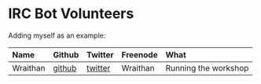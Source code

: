 # IRC Bot Volunteers

Adding myself as an example:

| Name     | Github                                | Twitter                                | Freenode | What                         |
|:---------|:--------------------------------------|:---------------------------------------|:---------|:-----------------------------|
| Wraithan | [github](https://github.com/wraithan) | [twitter](http://twitter.com/wraithan) | Wraithan | Running the workshop         |
